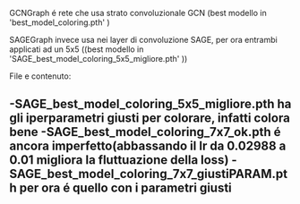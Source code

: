 GCNGraph é rete che usa strato convoluzionale GCN (best modello in 'best_model_coloring.pth' ) 

SAGEGraph invece usa nei layer di convoluzione SAGE, per ora entrambi applicati ad un 5x5 ((best modello in 'SAGE_best_model_coloring_5x5_migliore.pth' ))


File e contenuto:

-SAGE_best_model_coloring_5x5_migliore.pth ha gli iperparametri giusti per colorare, infatti colora bene
-SAGE_best_model_coloring_7x7_ok.pth é ancora imperfetto(abbassando il lr da 0.02988 a 0.01 migliora la fluttuazione della loss)
-SAGE_best_model_coloring_7x7_giustiPARAM.pth per ora é quello con i parametri giusti
-

